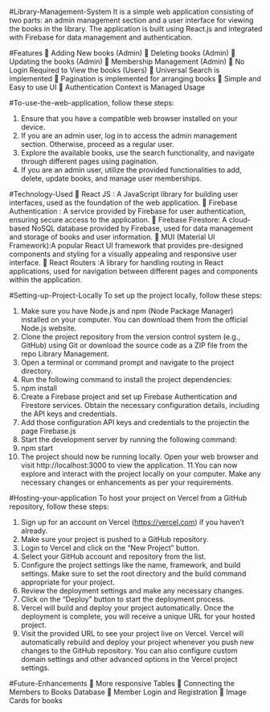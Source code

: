 
#Library-Management-System
It is a simple web application consisting of two parts: an admin management section
and a user interface for viewing the books in the library. The application is built using
React.js and integrated with Firebase for data management and authentication.

#Features
 Adding New books (Admin)
 Deleting books (Admin)
 Updating the books (Admin)
 Membership Management (Admin)
 No Login Required to View the books (Users)
 Universal Search is implemented
 Pagination is implemented for arranging books
 Simple and Easy to use UI
 Authentication Context is Managed Usage

#To-use-the-web-application, follow these steps:
1. Ensure that you have a compatible web browser installed on your device.
2. If you are an admin user, log in to access the admin management section.
Otherwise, proceed as a regular user.
3. Explore the available books, use the search functionality, and navigate through
different pages using pagination.
4. If you are an admin user, utilize the provided functionalities to add, delete,
update books, and manage user memberships.

#Technology-Used
 React JS : A JavaScript library for building user interfaces, used as the
foundation of the web application.
 Firebase Authentication : A service provided by Firebase for user
authentication, ensuring secure access to the application.
 Firebase Firestore: A cloud-based NoSQL database provided by Firebase,
used for data management and storage of books and user information.
 MUI (Material UI Framework):A popular React UI framework that provides
pre-designed components and styling for a visually appealing and responsive user interface.
 React Routers :A library for handling routing in React applications, used for
navigation between different pages and components within the application.

#Setting-up-Project-Locally
To set up the project locally, follow these steps:
1. Make sure you have Node.js and npm (Node Package Manager) installed on
your computer. You can download them from the official Node.js website.
2. Clone the project repository from the version control system (e.g., GitHub)
using Git or download the source code as a ZIP file from the repo Library
Management.
3. Open a terminal or command prompt and navigate to the project directory.
4. Run the following command to install the project dependencies:
5. npm install
6. Create a Firebase project and set up Firebase Authentication and Firestore
services. Obtain the necessary configuration details, including the API keys
and credentials.
7. Add those configuration API keys and credentials to the projectin the
page Firebase.js
8. Start the development server by running the following command:
9. npm start
10. The project should now be running locally. Open your web browser and visit
http://localhost:3000 to view the application.
11.You can now explore and interact with the project locally on your computer. Make
any necessary changes or enhancements as per your requirements.

#Hosting-your-application
To host your project on Vercel from a GitHub repository, follow these steps:
1. Sign up for an account on Vercel (https://vercel.com) if you haven’t already.
2. Make sure your project is pushed to a GitHub repository.
3. Login to Vercel and click on the “New Project” button.
4. Select your GitHub account and repository from the list.
5. Configure the project settings like the name, framework, and build settings.
Make sure to set the root directory and the build command appropriate for
your project.
6. Review the deployment settings and make any necessary changes.
7. Click on the “Deploy” button to start the deployment process.
8. Vercel will build and deploy your project automatically. Once the deployment
is complete, you will receive a unique URL for your hosted project.
9. Visit the provided URL to see your project live on Vercel.
Vercel will automatically rebuild and deploy your project whenever you push new
changes to the GitHub repository. You can also configure custom domain settings
and other advanced options in the Vercel project settings.

#Future-Enhancements
 More responsive Tables
 Connecting the Members to Books Database
 Member Login and Registration
 Image Cards for books
